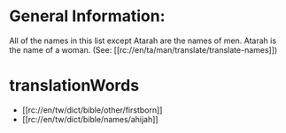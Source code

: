 # General Information:

All of the names in this list except Atarah are the names of men. Atarah is the name of a woman. (See: [[rc://en/ta/man/translate/translate-names]])

# translationWords

* [[rc://en/tw/dict/bible/other/firstborn]]
* [[rc://en/tw/dict/bible/names/ahijah]]